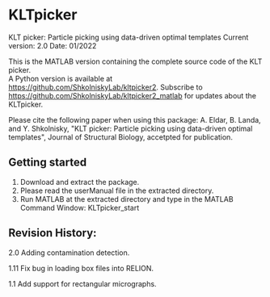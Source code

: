 # KLTpicker
KLT picker: Particle picking using data-driven optimal templates
Current version: 2.0
Date: 01/2022

This is the MATLAB version containing the complete source code of the KLT picker.  
A Python version is available at https://github.com/ShkolniskyLab/kltpicker2.
Subscribe to 
    https://github.com/ShkolniskyLab/kltpicker2_matlab 
for updates about the KLTpicker.

Please cite the following paper when using this package:
A. Eldar, B. Landa, and Y. Shkolnisky, "KLT picker: Particle picking using data-driven optimal templates", Journal of Structural Biology, accetpted for publication.


Getting started
---------------
1. Download and extract the package.
2. Please read the userManual file in the extracted directory.
3. Run MATLAB at the extracted directory and type in the MATLAB Command Window:
KLTpicker_start



Revision History:
-----------------
2.0     Adding contamination detection.

1.11	Fix bug in loading box files into RELION.

 1.1	Add support for rectangular micrographs.
